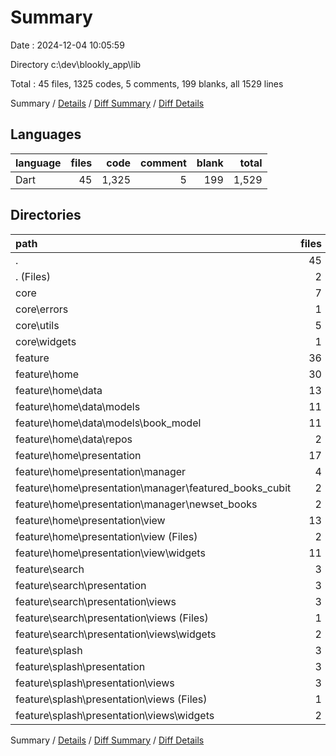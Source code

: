 # Summary

Date : 2024-12-04 10:05:59

Directory c:\\dev\\blookly_app\\lib

Total : 45 files,  1325 codes, 5 comments, 199 blanks, all 1529 lines

Summary / [Details](details.md) / [Diff Summary](diff.md) / [Diff Details](diff-details.md)

## Languages
| language | files | code | comment | blank | total |
| :--- | ---: | ---: | ---: | ---: | ---: |
| Dart | 45 | 1,325 | 5 | 199 | 1,529 |

## Directories
| path | files | code | comment | blank | total |
| :--- | ---: | ---: | ---: | ---: | ---: |
| . | 45 | 1,325 | 5 | 199 | 1,529 |
| . (Files) | 2 | 44 | 0 | 6 | 50 |
| core | 7 | 163 | 0 | 20 | 183 |
| core\\errors | 1 | 47 | 0 | 7 | 54 |
| core\\utils | 5 | 78 | 0 | 11 | 89 |
| core\\widgets | 1 | 38 | 0 | 2 | 40 |
| feature | 36 | 1,118 | 5 | 173 | 1,296 |
| feature\\home | 30 | 935 | 0 | 144 | 1,079 |
| feature\\home\\data | 13 | 449 | 0 | 77 | 526 |
| feature\\home\\data\\models | 11 | 397 | 0 | 69 | 466 |
| feature\\home\\data\\models\\book_model | 11 | 397 | 0 | 69 | 466 |
| feature\\home\\data\\repos | 2 | 52 | 0 | 8 | 60 |
| feature\\home\\presentation | 17 | 486 | 0 | 67 | 553 |
| feature\\home\\presentation\\manager | 4 | 68 | 0 | 29 | 97 |
| feature\\home\\presentation\\manager\\featured_books_cubit | 2 | 34 | 0 | 15 | 49 |
| feature\\home\\presentation\\manager\\newset_books | 2 | 34 | 0 | 14 | 48 |
| feature\\home\\presentation\\view | 13 | 418 | 0 | 38 | 456 |
| feature\\home\\presentation\\view (Files) | 2 | 22 | 0 | 6 | 28 |
| feature\\home\\presentation\\view\\widgets | 11 | 396 | 0 | 32 | 428 |
| feature\\search | 3 | 96 | 0 | 12 | 108 |
| feature\\search\\presentation | 3 | 96 | 0 | 12 | 108 |
| feature\\search\\presentation\\views | 3 | 96 | 0 | 12 | 108 |
| feature\\search\\presentation\\views (Files) | 1 | 11 | 0 | 3 | 14 |
| feature\\search\\presentation\\views\\widgets | 2 | 85 | 0 | 9 | 94 |
| feature\\splash | 3 | 87 | 5 | 17 | 109 |
| feature\\splash\\presentation | 3 | 87 | 5 | 17 | 109 |
| feature\\splash\\presentation\\views | 3 | 87 | 5 | 17 | 109 |
| feature\\splash\\presentation\\views (Files) | 1 | 11 | 0 | 3 | 14 |
| feature\\splash\\presentation\\views\\widgets | 2 | 76 | 5 | 14 | 95 |

Summary / [Details](details.md) / [Diff Summary](diff.md) / [Diff Details](diff-details.md)